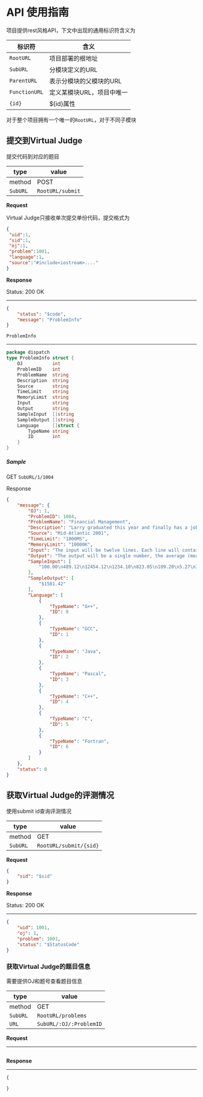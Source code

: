 # API 使用指南

项目提供rest风格API，下文中出现的通用标识符含义为

| 标识符        | 含义                      |
| ------------- | ------------------------- |
| `RootURL`     | 项目部署的根地址          |
| `SubURL`      | 分模块定义的URL           |
| `ParentURL`   | 表示分模块的父模块的URL   |
| `FunctionURL` | 定义某模块URL，项目中唯一 |
| `{id}`        | ${id}属性                 |

对于整个项目拥有一个唯一的`RootURL`，对于不同子模块

## 提交到Virtual Judge

提交代码到对应的题目

| type     | value            |
| -------- | ---------------- |
| method   | POST             |
| `SubURL` | `RootURL/submit` |

**Request**

Virtual Judge只接收单次提交单份代码，提交格式为

```json
{
 "uid":1, 
 "sid":1, 
 "oj":1, 
 "problem":1001, 
 "language":1, 
 "source":"#include<iostream>...."
}
```

**Response**

Status: 200 OK

***

```json
{
    "status": "$code",
    "message": "ProblemInfo"
}
```

`ProblemInfo`

***

```go
package dispatch
type ProblemInfo struct {
	OJ           int
	ProblemID    int
	ProblemName  string
	Description  string
	Source       string
	TimeLimit    string
	MemoryLimit  string
	Input        string
	Output       string
	SampleInput  []string
	SampleOutput []string
	Language     []struct {
		TypeName string
		ID       int
	}
}
```

##### Sample

GET				 `SubURL/1/1004`

Response

```json
{
    "message": {
        "OJ": 1,
        "ProblemID": 1004,
        "ProblemName": "Financial Management",
        "Description": "Larry graduated this year and finally has a job. He's making a lot of money, but somehow never seems to have enough. Larry has decided that he needs to grab hold of his financial portfolio and solve his financing problems. The first step is to figure out what's been going on with his money. Larry has his bank account statements and wants to see how much money he has. Help Larry by writing a program to take his closing balance from each of the past twelve months and calculate his average account balance. ",
        "Source": "Mid-Atlantic 2001",
        "TimeLimit": "1000MS",
        "MemoryLimit": "10000K",
        "Input": "The input will be twelve lines. Each line will contain the closing balance of his bank account for a particular month. Each number will be positive and displayed to the penny. No dollar sign will be included. ",
        "Output": "The output will be a single number, the average (mean) of the closing balances for the twelve months. It will be rounded to the nearest penny, preceded immediately by a dollar sign, and followed by the end-of-line. There will be no other spaces or characters in the output. ",
        "SampleInput": [
            "100.00\n489.12\n12454.12\n1234.10\n823.05\n109.20\n5.27\n1542.25\n839.18\n83.99\n1295.01\n1.75"
        ],
        "SampleOutput": [
            "$1581.42"
        ],
        "Language": [
            {
                "TypeName": "G++",
                "ID": 0
            },
            {
                "TypeName": "GCC",
                "ID": 1
            },
            {
                "TypeName": "Java",
                "ID": 2
            },
            {
                "TypeName": "Pascal",
                "ID": 3
            },
            {
                "TypeName": "C++",
                "ID": 4
            },
            {
                "TypeName": "C",
                "ID": 5
            },
            {
                "TypeName": "Fortran",
                "ID": 6
            }
        ]
    },
    "status": 0
}
```

## 获取Virtual Judge的评测情况

使用submit id查询评测情况

| type     | value                  |
| -------- | ---------------------- |
| method   | GET                    |
| `SubURL` | `RootURL/submit/{sid}` |

**Request**

```json
{
    "sid": "$sid"
}
```

**Response**

Status: 200 OK

***

```json
{
    "uid": 1001,
    "oj": 1,
    "problem": 1001,
    "status": "$StatusCode"
}
```

### 获取Virtual Judge的题目信息

需要提供OJ和题号查看题目信息

| type     | value                   |
| -------- | ----------------------- |
| method   | GET                     |
| `SubURL` | `RootURL/problems`      |
| `URL`    | `SubURL/:OJ/:ProblemID` |

**Request**

***

```json

```

**Response**

***

```json
{
    
}
```





